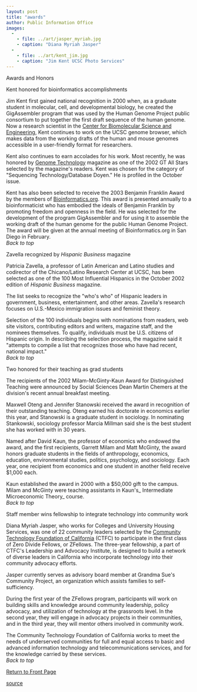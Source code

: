 ```yaml
---
layout: post
title: "awards"
author: Public Information Office
images:
  -
    - file: ../art/jasper_myriah.jpg
    - caption: "Diana Myriah Jasper"
  -
    - file: ../art/kent_jim.jpg
    - caption: "Jim Kent UCSC Photo Services"
---
```


Awards and Honors

Kent honored for bioinformatics accomplishments  

Jim Kent first gained national recognition in 2000 when, as a graduate student in molecular, cell, and developmental biology, he created the GigAssembler program that was used by the Human Genome Project public consortium to put together the first draft sequence of the human genome. Now a research scientist in the [Center for Biomolecular Science and Engineering][1], Kent continues to work on the UCSC genome browser, which makes data from the working drafts of the human and mouse genomes accessible in a user-friendly format for researchers.   

Kent also continues to earn accolades for his work. Most recently, he was honored by [Genome Technology][2] magazine as one of the 2002 GT All Stars selected by the magazine's readers. Kent was chosen for the category of "Sequencing Technology/Database Doyen." He is profiled in the October issue.  

Kent has also been selected to receive the 2003 Benjamin Franklin Award by the members of [Bioinformatics.org][3]. This award is presented annually to a bioinformaticist who has embodied the ideals of Benjamin Franklin by promoting freedom and openness in the field. He was selected for the development of the program GigAssembler and for using it to assemble the working draft of the human genome for the public Human Genome Project. The award will be given at the annual meeting of Bioinformatics.org in San Diego in February.  
_Back to top_

Zavella recognized by _Hispanic Business_ magazine

Patricia Zavella, a professor of Latin American and Latino studies and codirector of the Chicano/Latino Research Center at UCSC, has been selected as one of the 100 Most Influential Hispanics in the October 2002 edition of _Hispanic Business_ magazine.   

The list seeks to recognize the "who's who" of Hispanic leaders in government, business, entertainment, and other areas. Zavella's research focuses on U.S.-Mexico immigration issues and feminist theory.   

Selection of the 100 individuals begins with nominations from readers, web site visitors, contributing editors and writers, magazine staff, and the nominees themselves. To qualify, individuals must be U.S. citizens of Hispanic origin. In describing the selection process, the magazine said it "attempts to compile a list that recognizes those who have had recent, national impact."  
_Back to top_

Two honored for their teaching as grad students  

The recipients of the 2002 Milam-McGinty-Kaun Award for Distinguished Teaching were announced by Social Sciences Dean Martin Chemers at the division's recent annual breakfast meeting.  

Maxwell Oteng and Jennifer Stanowski received the award in recognition of their outstanding teaching. Oteng earned his doctorate in economics earlier this year, and Stanowski is a graduate student in sociology. In nominating Stankowski, sociology professor Marcia Millman said she is the best student she has worked with in 30 years.  

Named after David Kaun, the professor of economics who endowed the award, and the first recipients, Garrett Milam and Matt McGinty, the award honors graduate students in the fields of anthropology, economics, education, environmental studies, politics, psychology, and sociology. Each year, one recipient from economics and one student in another field receive $1,000 each.  

Kaun established the award in 2000 with a $50,000 gift to the campus. Milam and McGinty were teaching assistants in Kaun's_ Intermediate Microeconomic Theory_ course.  
_Back to top_

Staff member wins fellowship to integrate technology into community work

Diana Myriah Jasper, who works for Colleges and University Housing Services, was one of 22 community leaders selected by the [Community Technology Foundation of California][4] (CTFC) to participate in the first class of Zero Divide Fellows, or ZFellows. The three-year fellowship, a part of CTFC's Leadership and Advocacy Institute, is designed to build a network of diverse leaders in California who incorporate technology into their community advocacy efforts.  

Jasper currently serves as advisory board member at Grandma Sue's Community Project, an organization which assists families to self-sufficiency.  

During the first year of the ZFellows program, participants will work on building skills and knowledge around community leadership, policy advocacy, and utilization of technology at the grassroots level. In the second year, they will engage in advocacy projects in their communities, and in the third year, they will mentor others involved in community work.  
  
The Community Technology Foundation of California works to meet the needs of underserved communities for full and equal access to basic and advanced information technology and telecommunications services, and for the knowledge carried by these services.   
_Back to top_

[Return to Front Page][5]

[1]: http://www.soe.ucsc.edu/centers/cbe/
[2]: http://www.genome-technology.com/
[3]: http://bioinformatics.org
[4]: http://zerodivide.org/
[5]: http://currents.ucsc.edu/

[source](http://www1.ucsc.edu/currents/02-03/10-21/awards.html "Permalink to awards")
